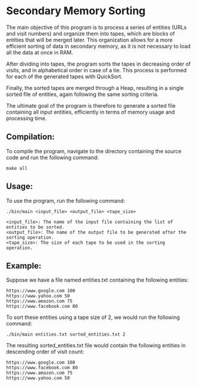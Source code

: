 # Secondary Memory Sorting
The main objective of this program is to process a series of entities (URLs and visit numbers) and organize them into tapes, which are blocks of entities that will be merged later. This organization allows for a more efficient sorting of data in secondary memory, as it is not necessary to load all the data at once in RAM.

After dividing into tapes, the program sorts the tapes in decreasing order of visits, and in alphabetical order in case of a tie. This process is performed for each of the generated tapes with QuickSort.

Finally, the sorted tapes are merged through a Heap, resulting in a single sorted file of entities, again following the same sorting criteria.

The ultimate goal of the program is therefore to generate a sorted file containing all input entities, efficiently in terms of memory usage and processing time.

## Compilation:
To compile the program, navigate to the directory containing the source code and run the following command:

    make all
## Usage:
To use the program, run the following command:
    
    ./bin/main <input_file> <output_file> <tape_size>
    
    <input_file>: The name of the input file containing the list of entities to be sorted.
    <output_file>: The name of the output file to be generated after the sorting operation.
    <tape_size>: The size of each tape to be used in the sorting operation.

## Example:
Suppose we have a file named entities.txt containing the following entities:
    
    https://www.google.com 100
    https://www.yahoo.com 50
    https://www.amazon.com 75
    https://www.facebook.com 80
    
To sort these entities using a tape size of 2, we would run the following command:

    ./bin/main entities.txt sorted_entities.txt 2
    
The resulting sorted_entities.txt file would contain the following entities in descending order of visit count:

    https://www.google.com 100
    https://www.facebook.com 80
    https://www.amazon.com 75
    https://www.yahoo.com 50
